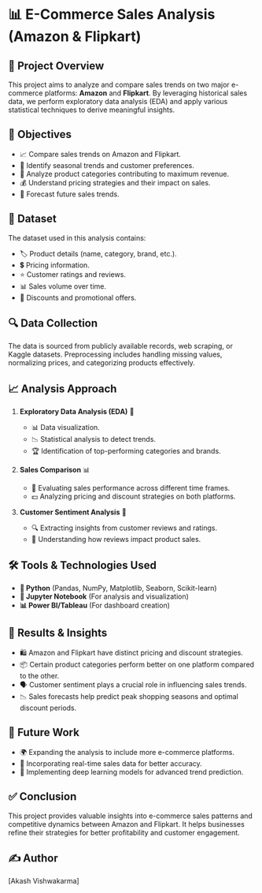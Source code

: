 # 📊 E-Commerce Sales Analysis (Amazon & Flipkart)

## 📌 Project Overview
This project aims to analyze and compare sales trends on two major e-commerce platforms: **Amazon** and **Flipkart**. By leveraging historical sales data, we perform exploratory data analysis (EDA) and apply various statistical techniques to derive meaningful insights.

## 🎯 Objectives
- 📈 Compare sales trends on Amazon and Flipkart.
- 📅 Identify seasonal trends and customer preferences.
- 🛒 Analyze product categories contributing to maximum revenue.
- 💰 Understand pricing strategies and their impact on sales.
- 🔮 Forecast future sales trends.

## 📂 Dataset
The dataset used in this analysis contains:
- 🏷️ Product details (name, category, brand, etc.).
- 💲 Pricing information.
- ⭐ Customer ratings and reviews.
- 📊 Sales volume over time.
- 🎁 Discounts and promotional offers.

## 🔍 Data Collection
The data is sourced from publicly available records, web scraping, or Kaggle datasets. Preprocessing includes handling missing values, normalizing prices, and categorizing products effectively.

## 📈 Analysis Approach
1. **Exploratory Data Analysis (EDA)** 🧐
   - 📊 Data visualization.
   - 📉 Statistical analysis to detect trends.
   - 🏆 Identification of top-performing categories and brands.

2. **Sales Comparison** 📊
   - 📅 Evaluating sales performance across different time frames.
   - 💵 Analyzing pricing and discount strategies on both platforms.

3. **Customer Sentiment Analysis** 💬
   - 🔍 Extracting insights from customer reviews and ratings.
   - 🤝 Understanding how reviews impact product sales.


## 🛠️ Tools & Technologies Used
- **🐍 Python** (Pandas, NumPy, Matplotlib, Seaborn, Scikit-learn)
- **📒 Jupyter Notebook** (For analysis and visualization)
- **📊 Power BI/Tableau** (For dashboard creation)

## 📌 Results & Insights
- 🛍️ Amazon and Flipkart have distinct pricing and discount strategies.
- 📦 Certain product categories perform better on one platform compared to the other.
- 🗣️ Customer sentiment plays a crucial role in influencing sales trends.
- 📉 Sales forecasts help predict peak shopping seasons and optimal discount periods.

## 🚀 Future Work
- 🌍 Expanding the analysis to include more e-commerce platforms.
- 📡 Incorporating real-time sales data for better accuracy.
- 🧠 Implementing deep learning models for advanced trend prediction.

## ✅ Conclusion
This project provides valuable insights into e-commerce sales patterns and competitive dynamics between Amazon and Flipkart. It helps businesses refine their strategies for better profitability and customer engagement.

## ✍️ Author
[Akash Vishwakarma]


